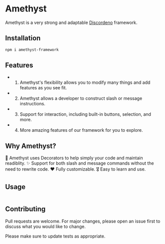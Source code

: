 # Amethyst

Amethyst is a very strong and adaptable [Discordeno](https://github.com/discordeno/discordeno) framework.

## Installation

```bash
npm i amethyst-framework
```

## Features

- 1. Amethyst's flexibility allows you to modify many things and add features as you see fit.
- 2. Amethyst allows a developer to construct slash or message instructions.
- 3. Support for interaction, including built-in buttons, selection, and more.
- 4. More amazing features of our framework for you to explore.

## Why Amethyst?

📌 Amethyst uses Decorators to help simply your code and maintain readiblity.
✨ Support for both slash and message commands without the need to rewrite code.
❤️ Fully customizable.
🎖️ Easy to learn and use.

## Usage

```typescript

```

## Contributing

Pull requests are welcome. For major changes, please open an issue first to discuss what you would like to change.

Please make sure to update tests as appropriate.
